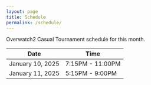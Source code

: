 ```yaml
---
layout: page
title: Schedule
permalink: /schedule/
---
```


Overwatch2 Casual Tournament schedule for this month.

| Date    | Time |
| -------- | ------- |
| January 10, 2025  | 7:15PM - 11:00PM    |
| January 11, 2025 | 5:15PM - 9:00PM     |
